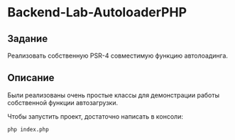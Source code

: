 # Backend-Lab-AutoloaderPHP
## Задание
Реализовать собственную PSR-4 
совместимую функцию автолоадинга.

## Описание
Были реализованы очень простые классы для 
демонстрации работы собственной функции 
автозагрузки.

Чтобы запустить проект, 
достаточно написать в консоли:
```
php index.php
```
